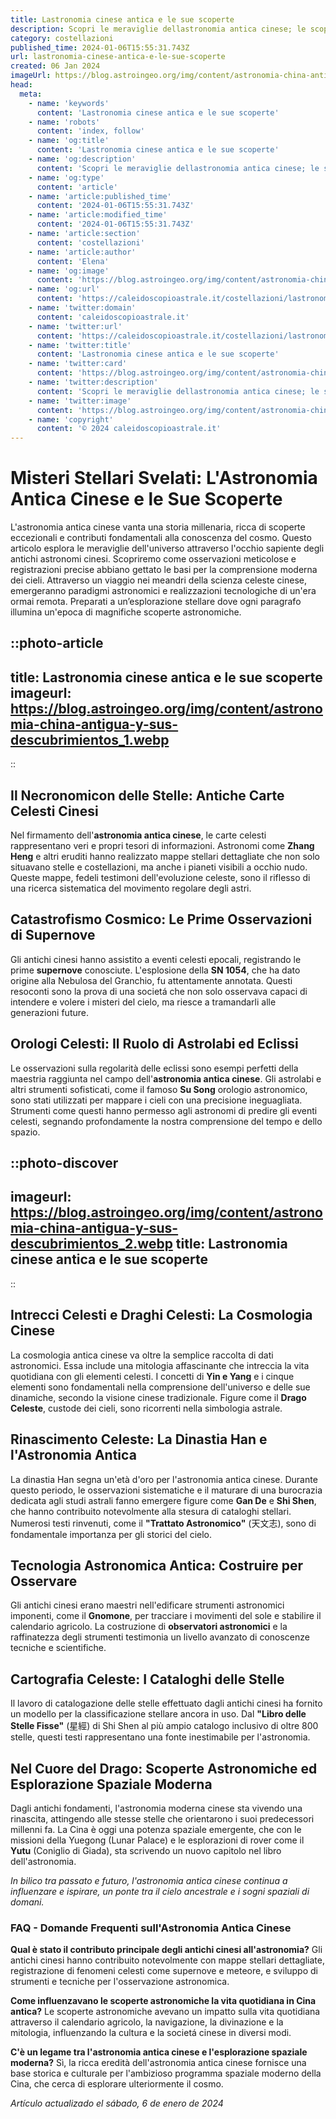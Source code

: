 ```yaml
---
title: Lastronomia cinese antica e le sue scoperte
description: Scopri le meraviglie dellastronomia antica cinese; le scoperte stellari che hanno plasmato la scienza. Un viaggio nel sapere millenario. 🌟
category: costellazioni
published_time: 2024-01-06T15:55:31.743Z
url: lastronomia-cinese-antica-e-le-sue-scoperte
created: 06 Jan 2024
imageUrl: https://blog.astroingeo.org/img/content/astronomia-china-antigua-y-sus-descubrimientos_1.webp
head:
  meta:
    - name: 'keywords'
      content: 'Lastronomia cinese antica e le sue scoperte'
    - name: 'robots'
      content: 'index, follow'
    - name: 'og:title'
      content: 'Lastronomia cinese antica e le sue scoperte'
    - name: 'og:description'
      content: 'Scopri le meraviglie dellastronomia antica cinese; le scoperte stellari che hanno plasmato la scienza. Un viaggio nel sapere millenario. 🌟'
    - name: 'og:type'
      content: 'article'
    - name: 'article:published_time'
      content: '2024-01-06T15:55:31.743Z'
    - name: 'article:modified_time'
      content: '2024-01-06T15:55:31.743Z'
    - name: 'article:section'
      content: 'costellazioni'
    - name: 'article:author'
      content: 'Elena'
    - name: 'og:image'
      content: 'https://blog.astroingeo.org/img/content/astronomia-china-antigua-y-sus-descubrimientos_1.webp'
    - name: 'og:url'
      content: 'https://caleidoscopioastrale.it/costellazioni/lastronomia-cinese-antica-e-le-sue-scoperte'
    - name: 'twitter:domain'
      content: 'caleidoscopioastrale.it'
    - name: 'twitter:url'
      content: 'https://caleidoscopioastrale.it/costellazioni/lastronomia-cinese-antica-e-le-sue-scoperte'
    - name: 'twitter:title'
      content: 'Lastronomia cinese antica e le sue scoperte'
    - name: 'twitter:card'
      content: 'https://blog.astroingeo.org/img/content/astronomia-china-antigua-y-sus-descubrimientos_1.webp'
    - name: 'twitter:description'
      content: 'Scopri le meraviglie dellastronomia antica cinese; le scoperte stellari che hanno plasmato la scienza. Un viaggio nel sapere millenario. 🌟'
    - name: 'twitter:image'
      content: 'https://blog.astroingeo.org/img/content/astronomia-china-antigua-y-sus-descubrimientos_1.webp'
    - name: 'copyright'
      content: '© 2024 caleidoscopioastrale.it'
---
```

# Misteri Stellari Svelati: L'Astronomia Antica Cinese e le Sue Scoperte

L'astronomia antica cinese vanta una storia millenaria, ricca di scoperte eccezionali e contributi fondamentali alla conoscenza del cosmo. Questo articolo esplora le meraviglie dell'universo attraverso l'occhio sapiente degli antichi astronomi cinesi. Scopriremo come osservazioni meticolose e registrazioni precise abbiano gettato le basi per la comprensione moderna dei cieli. Attraverso un viaggio nei meandri della scienza celeste cinese, emergeranno paradigmi astronomici e realizzazioni tecnologiche di un'era ormai remota. Preparati a un’esplorazione stellare dove ogni paragrafo illumina un'epoca di magnifiche scoperte astronomiche.

::photo-article
---
title: Lastronomia cinese antica e le sue scoperte
imageurl: https://blog.astroingeo.org/img/content/astronomia-china-antigua-y-sus-descubrimientos_1.webp
---
::

## Il Necronomicon delle Stelle: Antiche Carte Celesti Cinesi

Nel firmamento dell'**astronomia antica cinese**, le carte celesti rappresentano veri e propri tesori di informazioni. Astronomi come **Zhang Heng** e altri eruditi hanno realizzato mappe stellari dettagliate che non solo situavano stelle e costellazioni, ma anche i pianeti visibili a occhio nudo. Queste mappe, fedeli testimoni dell'evoluzione celeste, sono il riflesso di una ricerca sistematica del movimento regolare degli astri.

## Catastrofismo Cosmico: Le Prime Osservazioni di Supernove

Gli antichi cinesi hanno assistito a eventi celesti epocali, registrando le prime **supernove** conosciute. L'esplosione della **SN 1054**, che ha dato origine alla Nebulosa del Granchio, fu attentamente annotata. Questi resoconti sono la prova di una societá che non solo osservava capaci di intendere e volere i misteri del cielo, ma riesce a tramandarli alle generazioni future.

## Orologi Celesti: Il Ruolo di Astrolabi ed Eclissi

Le osservazioni sulla regolarità delle eclissi sono esempi perfetti della maestria raggiunta nel campo dell'**astronomia antica cinese**. Gli astrolabi e altri strumenti sofisticati, come il famoso **Su Song** orologio astronomico, sono stati utilizzati per mappare i cieli con una precisione ineguagliata. Strumenti come questi hanno permesso agli astronomi di predire gli eventi celesti, segnando profondamente la nostra comprensione del tempo e dello spazio.

::photo-discover
---
imageurl: https://blog.astroingeo.org/img/content/astronomia-china-antigua-y-sus-descubrimientos_2.webp
title: Lastronomia cinese antica e le sue scoperte
---
::

## Intrecci Celesti e Draghi Celesti: La Cosmologia Cinese

La cosmologia antica cinese va oltre la semplice raccolta di dati astronomici. Essa include una mitologia affascinante che intreccia la vita quotidiana con gli elementi celesti. I concetti di **Yin e Yang** e i cinque elementi sono fondamentali nella comprensione dell'universo e delle sue dinamiche, secondo la visione cinese tradizionale. Figure come il **Drago Celeste**, custode dei cieli, sono ricorrenti nella simbologia astrale.

## Rinascimento Celeste: La Dinastia Han e l'Astronomia Antica

La dinastia Han segna un'età d'oro per l'astronomia antica cinese. Durante questo periodo, le osservazioni sistematiche e il maturare di una burocrazia dedicata agli studi astrali fanno emergere figure come **Gan De** e **Shi Shen**, che hanno contribuito notevolmente alla stesura di cataloghi stellari. Numerosi testi rinvenuti, come il **"Trattato Astronomico"** (天文志), sono di fondamentale importanza per gli storici del cielo.

## Tecnologia Astronomica Antica: Costruire per Osservare

Gli antichi cinesi erano maestri nell'edificare strumenti astronomici imponenti, come il **Gnomone**, per tracciare i movimenti del sole e stabilire il calendario agricolo. La costruzione di **observatori astronomici** e la raffinatezza degli strumenti testimonia un livello avanzato di conoscenze tecniche e scientifiche.

## Cartografia Celeste: I Cataloghi delle Stelle

Il lavoro di catalogazione delle stelle effettuato dagli antichi cinesi ha fornito un modello per la classificazione stellare ancora in uso. Dal **"Libro delle Stelle Fisse"** (星經) di Shi Shen al più ampio catalogo inclusivo di oltre 800 stelle, questi testi rappresentano una fonte inestimabile per l'astronomia.

## Nel Cuore del Drago: Scoperte Astronomiche ed Esplorazione Spaziale Moderna

Dagli antichi fondamenti, l'astronomia moderna cinese sta vivendo una rinascita, attingendo alle stesse stelle che orientarono i suoi predecessori millenni fa. La Cina è oggi una potenza spaziale emergente, che con le missioni della Yuegong (Lunar Palace) e le esplorazioni di rover come il **Yutu** (Coniglio di Giada), sta scrivendo un nuovo capitolo nel libro dell'astronomia.

_*In bilico tra passato e futuro, l'astronomia antica cinese continua a influenzare e ispirare, un ponte tra il cielo ancestrale e i sogni spaziali di domani.*_

### FAQ - Domande Frequenti sull'Astronomia Antica Cinese

**Qual è stato il contributo principale degli antichi cinesi all'astronomia?**
Gli antichi cinesi hanno contribuito notevolmente con mappe stellari dettagliate, registrazione di fenomeni celesti come supernove e meteore, e sviluppo di strumenti e tecniche per l'osservazione astronomica.

**Come influenzavano le scoperte astronomiche la vita quotidiana in Cina antica?**
Le scoperte astronomiche avevano un impatto sulla vita quotidiana attraverso il calendario agricolo, la navigazione, la divinazione e la mitologia, influenzando la cultura e la societá cinese in diversi modi.

**C'è un legame tra l'astronomia antica cinese e l'esplorazione spaziale moderna?**
Sì, la ricca eredità dell'astronomia antica cinese fornisce una base storica e culturale per l'ambizioso programma spaziale moderno della Cina, che cerca di esplorare ulteriormente il cosmo.

_Artículo actualizado el sábado, 6 de enero de 2024_